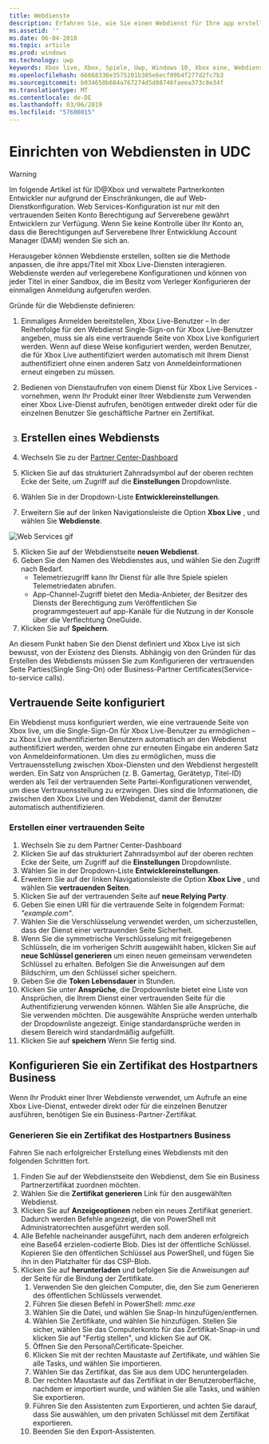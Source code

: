 ```yaml
---
title: Webdienste
description: Erfahren Sie, wie Sie einen Webdienst für Ihre app erstellen
ms.assetid: ''
ms.date: 06-04-2018
ms.topic: article
ms.prod: windows
ms.technology: uwp
keywords: Xbox live, Xbox, Spiele, Uwp, Windows 10, Xbox eine, Webdienste
ms.openlocfilehash: 66668336e3575201b305e6ecf09b4f277d2fc7b3
ms.sourcegitcommit: b034650b684a767274d5d88746faeea373c8e34f
ms.translationtype: MT
ms.contentlocale: de-DE
ms.lasthandoff: 03/06/2019
ms.locfileid: "57600015"
---
```

# <a name="set-up-web-services-in-udc"></a>Einrichten von Webdiensten in UDC

> [!WARNING]
> Im folgende Artikel ist für ID@Xbox und verwaltete Partnerkonten Entwickler nur aufgrund der Einschränkungen, die auf Web-Dienstkonfiguration. Web Services-Konfiguration ist nur mit den vertrauenden Seiten Konto Berechtigung auf Serverebene gewährt Entwicklern zur Verfügung. Wenn Sie keine Kontrolle über Ihr Konto an, dass die Berechtigungen auf Serverebene Ihrer Entwicklung Account Manager (DAM) wenden Sie sich an.

Herausgeber können Webdienste erstellen, sollten sie die Methode anpassen, die ihre apps/Titel mit Xbox Live-Diensten interagieren. Webdienste werden auf verlegerebene Konfigurationen und können von jeder Titel in einer Sandbox, die im Besitz vom Verleger Konfigurieren der einmaligen Anmeldung aufgerufen werden.

Gründe für die Webdienste definieren:

1. Einmaliges Anmelden bereitstellen, Xbox Live-Benutzer – In der Reihenfolge für den Webdienst Single-Sign-on für Xbox Live-Benutzer angeben, muss sie als eine vertrauende Seite von Xbox Live konfiguriert werden. Wenn auf diese Weise konfiguriert werden, werden Benutzer, die für Xbox Live authentifiziert werden automatisch mit Ihrem Dienst authentifiziert ohne einen anderen Satz von Anmeldeinformationen erneut eingeben zu müssen.
2. Bedienen von Dienstaufrufen von einem Dienst für Xbox Live Services - vornehmen, wenn Ihr Produkt einer Ihrer Webdienste zum Verwenden einer Xbox Live-Dienst aufrufen, benötigen entweder direkt oder für die einzelnen Benutzer Sie geschäftliche Partner ein Zertifikat.

1. ## <a name="create-a-web-service"></a>Erstellen eines Webdiensts

1. Wechseln Sie zu der [Partner Center-Dashboard](https://partner.microsoft.com/dashboard/windows/overview)  
2. Klicken Sie auf das strukturiert Zahnradsymbol auf der oberen rechten Ecke der Seite, um Zugriff auf die **Einstellungen** Dropdownliste.
3. Wählen Sie in der Dropdown-Liste **Entwicklereinstellungen**.
4. Erweitern Sie auf der linken Navigationsleiste die Option **Xbox Live** , und wählen Sie **Webdienste**.

![Web Services gif ](../../images/dev-center/web-services/web-services.gif)

5. Klicken Sie auf der Webdienstseite **neuen Webdienst**.
6. Geben Sie den Namen des Webdienstes aus, und wählen Sie den Zugriff nach Bedarf.  
    * Telemetriezugriff kann Ihr Dienst für alle Ihre Spiele spielen Telemetriedaten abrufen.
    * App-Channel-Zugriff bietet den Media-Anbieter, der Besitzer des Diensts der Berechtigung zum Veröffentlichen Sie programmgesteuert auf app-Kanäle für die Nutzung in der Konsole über die Verflechtung OneGuide.
7. Klicken Sie auf **Speichern**.

An diesem Punkt haben Sie den Dienst definiert und Xbox Live ist sich bewusst, von der Existenz des Diensts. Abhängig von den Gründen für das Erstellen des Webdiensts müssen Sie zum Konfigurieren der vertrauenden Seite Parties(Single Sing-On) oder Business-Partner Certificates(Service-to-service calls).  

## <a name="configure-relying-party"></a>Vertrauende Seite konfiguriert

Ein Webdienst muss konfiguriert werden, wie eine vertrauende Seite von Xbox live, um die Single-Sign-On für Xbox Live-Benutzer zu ermöglichen – zu Xbox Live authentifizierten Benutzern automatisch an den Webdienst authentifiziert werden, werden ohne zur erneuten Eingabe ein anderen Satz von Anmeldeinformationen. Um dies zu ermöglichen, muss die Vertrauensstellung zwischen Xbox-Diensten und den Webdienst hergestellt werden. Ein Satz von Ansprüchen (z. B. Gamertag, Gerätetyp, Titel-ID) werden als Teil der vertrauenden Seite Partei-Konfigurationen verwendet, um diese Vertrauensstellung zu erzwingen. Dies sind die Informationen, die zwischen den Xbox Live und den Webdienst, damit der Benutzer automatisch authentifizieren.

### <a name="create-a-relying-party"></a>Erstellen einer vertrauenden Seite

1. Wechseln Sie zu dem Partner Center-Dashboard  
2. Klicken Sie auf das strukturiert Zahnradsymbol auf der oberen rechten Ecke der Seite, um Zugriff auf die **Einstellungen** Dropdownliste.
3. Wählen Sie in der Dropdown-Liste **Entwicklereinstellungen**.
4. Erweitern Sie auf der linken Navigationsleiste die Option **Xbox Live** , und wählen Sie **vertrauenden Seiten**.
5. Klicken Sie auf der vertrauenden Seite auf **neue Relying Party**.
6. Geben Sie einen URI für die vertrauende Seite in folgendem Format: *"example.com"*.
7. Wählen Sie die Verschlüsselung verwendet werden, um sicherzustellen, dass der Dienst einer vertrauenden Seite Sicherheit.
8. Wenn Sie die symmetrische Verschlüsselung mit freigegebenen Schlüsseln, die im vorherigen Schritt ausgewählt haben, klicken Sie auf **neue Schlüssel generieren** um einen neuen gemeinsam verwendeten Schlüssel zu erhalten. Befolgen Sie die Anweisungen auf dem Bildschirm, um den Schlüssel sicher speichern.
9. Geben Sie die **Token Lebensdauer** in Stunden.
10. Klicken Sie unter **Ansprüche**, die Dropdownliste bietet eine Liste von Ansprüchen, die Ihrem Dienst einer vertrauenden Seite für die Authentifizierung verwenden können. Wählen Sie alle Ansprüche, die Sie verwenden möchten. Die ausgewählte Ansprüche werden unterhalb der Dropdownliste angezeigt. Einige standardansprüche werden in diesem Bereich wird standardmäßig aufgefüllt.
11. Klicken Sie auf **speichern** Wenn Sie fertig sind.  

## <a name="configure-a-business-partner-certificate"></a>Konfigurieren Sie ein Zertifikat des Hostpartners Business

Wenn Ihr Produkt einer Ihrer Webdienste verwendet, um Aufrufe an eine Xbox Live-Dienst, entweder direkt oder für die einzelnen Benutzer ausführen, benötigen Sie ein Business-Partner-Zertifikat.

### <a name="generate-a-business-partner-certificate"></a>Generieren Sie ein Zertifikat des Hostpartners Business

Fahren Sie nach erfolgreicher Erstellung eines Webdiensts mit den folgenden Schritten fort.  

1. Finden Sie auf der Webdienstseite den Webdienst, dem Sie ein Business Partnerzertifikat zuordnen möchten.
2. Wählen Sie die **Zertifikat generieren** Link für den ausgewählten Webdienst.
3. Klicken Sie auf **Anzeigeoptionen** neben ein neues Zertifikat generiert. Dadurch werden Befehle angezeigt, die von PowerShell mit Administratorrechten ausgeführt werden soll.
4. Alle Befehle nacheinander ausgeführt, nach dem anderen erfolgreich eine Base64 erzielen-codierte Blob. Dies ist der öffentliche Schlüssel. Kopieren Sie den öffentlichen Schlüssel aus PowerShell, und fügen Sie ihn in den Platzhalter für das CSP-Blob.
5. Klicken Sie auf **herunterladen** und befolgen Sie die Anweisungen auf der Seite für die Bindung der Zertifikate.
    1. Verwenden Sie den gleichen Computer, die, den Sie zum Generieren des öffentlichen Schlüssels verwendet.
    2. Führen Sie diesen Befehl in PowerShell: *mmc.exe*
    3. Wählen Sie die Datei, und wählen Sie Snap-In hinzufügen/entfernen.
    4. Wählen Sie Zertifikate, und wählen Sie hinzufügen. Stellen Sie sicher, wählen Sie das Computerkonto für das Zertifikat-Snap-in und klicken Sie auf "Fertig stellen", und klicken Sie auf OK.
    5. Öffnen Sie den Personal\Certificate-Speicher.
    6. Klicken Sie mit der rechten Maustaste auf Zertifikate, und wählen Sie alle Tasks, und wählen Sie importieren.
    7. Wählen Sie das Zertifikat, das Sie aus dem UDC heruntergeladen.
    8. Der rechten Maustaste auf das Zertifikat in der Benutzeroberfläche, nachdem er importiert wurde, und wählen Sie alle Tasks, und wählen Sie exportieren.
    9. Führen Sie den Assistenten zum Exportieren, und achten Sie darauf, dass Sie auswählen, um den privaten Schlüssel mit dem Zertifikat exportieren.
    10. Beenden Sie den Export-Assistenten.